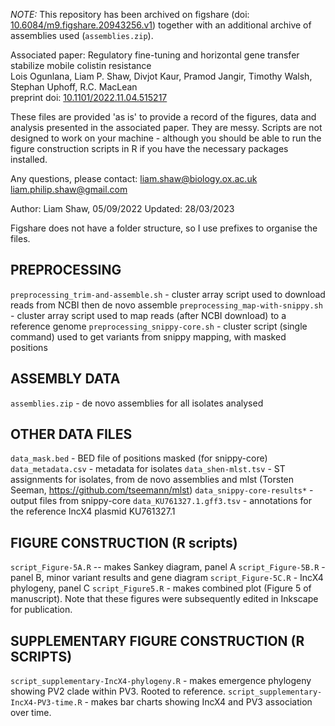 *NOTE:* This repository has been archived on figshare (doi: [10.6084/m9.figshare.20943256.v1](https://doi.org/10.6084/m9.figshare.20943256.v1)) together with an additional archive of assemblies used (`assemblies.zip`). 

Associated paper:
Regulatory fine-tuning and horizontal gene transfer stabilize mobile colistin resistance  
Lois Ogunlana, Liam P. Shaw, Divjot Kaur, Pramod Jangir, Timothy Walsh, Stephan Uphoff, R.C. MacLean  
preprint doi: [10.1101/2022.11.04.515217](https://doi.org/10.1101/2022.11.04.515217)

These files are provided 'as is' to provide a record of the figures, data and analysis presented in the associated paper. They are messy. Scripts are not designed to work on your machine - although you should be able to run the figure construction scripts in R if you have the necessary packages installed. 

Any questions, please contact:
liam.shaw@biology.ox.ac.uk
liam.philip.shaw@gmail.com

Author: Liam Shaw, 05/09/2022
Updated: 28/03/2023

Figshare does not have a folder structure, so I use prefixes to organise the files.

## PREPROCESSING 
`preprocessing_trim-and-assemble.sh` - cluster array script used to download reads from NCBI then de novo assemble
`preprocessing_map-with-snippy.sh` - cluster array script used to map reads (after NCBI download) to a reference genome
`preprocessing_snippy-core.sh` - cluster script (single command) used to get variants from snippy mapping, with masked positions

## ASSEMBLY DATA
`assemblies.zip` - de novo assemblies for all isolates analysed

## OTHER DATA FILES 
`data_mask.bed` - BED file of positions masked (for snippy-core)
`data_metadata.csv` - metadata for isolates
`data_shen-mlst.tsv` - ST assignments for isolates, from de novo assemblies and mlst (Torsten Seeman, https://github.com/tseemann/mlst)
`data_snippy-core-results*` - output files from snippy-core
`data_KU761327.1.gff3.tsv` - annotations for the reference IncX4 plasmid KU761327.1


## FIGURE CONSTRUCTION (R scripts)
`script_Figure-5A.R` -- makes Sankey diagram, panel A 
`script_Figure-5B.R` - panel B, minor variant results and gene diagram
`script_Figure-5C.R` - IncX4 phylogeny, panel C
`script_Figure5.R` - makes combined plot (Figure 5 of manuscript). 
Note that these figures were subsequently edited in Inkscape for publication. 

## SUPPLEMENTARY FIGURE CONSTRUCTION (R SCRIPTS)
`script_supplementary-IncX4-phylogeny.R` - makes emergence phylogeny showing PV2 clade within PV3. Rooted to reference.
`script_supplementary-IncX4-PV3-time.R` - makes bar charts showing IncX4 and PV3 association over time. 


